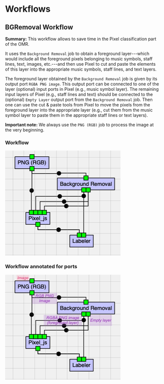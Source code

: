 # Workflows

## BGRemoval Workflow

**Summary:** This workflow allows to save time in the Pixel classification part of the OMR.

It uses the `Background Removal` job to obtain a foreground layer---which would include all the foreground pixels 
belonging to music symbols, staff lines, text, images, etc.---and then use Pixel to cut and paste the elements of this layer into the appropriate music symbols, staff lines, and text layers.

The foreground layer obtained by the `Background Removal` job is given by its output port `RGBA PNG image`. This output port can be connected to one of the layer (optional) input ports in Pixel (e.g., music symbol layer). 
The remaining input layers of Pixel (e.g., staff lines and text) should be connected to the (optional) 
`Empty Layer` output port from the `Background Removal` job. Then one can use the cut & paste tools from Pixel to move the pixels from the foreground layer into the appropriate layer (e.g., cut them from the music symbol layer to paste them in the appropriate staff lines or text layers).

**Important note:** We always use the `PNG (RGB)` job to process the image at the very beginning.

### Workflow
![BGRemoval](./images/BGRemoval.png)

### Workflow annotated for ports
![BGRemoval - annotated](./images/BGRemoval%20-%20annotated.png)
